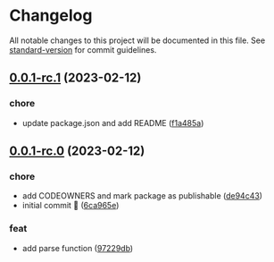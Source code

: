 # Changelog

All notable changes to this project will be documented in this file. See [standard-version](https://github.com/conventional-changelog/standard-version) for commit guidelines.



## [0.0.1-rc.1](https://github.com/motss/tqs/compare/v0.0.1-rc.0...v0.0.1-rc.1) (2023-02-12)


### chore

* update package.json and add README ([f1a485a](https://github.com/motss/tqs/commit/f1a485a432b95cd6a036f9586295ecb42db18110))



## [0.0.1-rc.0](https://github.com/motss/tqs/compare/6ca965e9f07b23ff9a50d161c0a4bf2a16e1e464...v0.0.1-rc.0) (2023-02-12)


### chore

* add CODEOWNERS and mark package as publishable ([de94c43](https://github.com/motss/tqs/commit/de94c433cb8cbf196e59abdc90be58ec4fdd9bdc))
* initial commit 🎉 ([6ca965e](https://github.com/motss/tqs/commit/6ca965e9f07b23ff9a50d161c0a4bf2a16e1e464))

### feat

* add parse function ([97229db](https://github.com/motss/tqs/commit/97229dbd0e31936b9aa42024856fd992831ca42a))